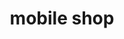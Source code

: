 ---
title: "mobile shop"
url: /malappuram/mobile-shop-padikkal-kondotty-road-2/
shop: mobile phone
---